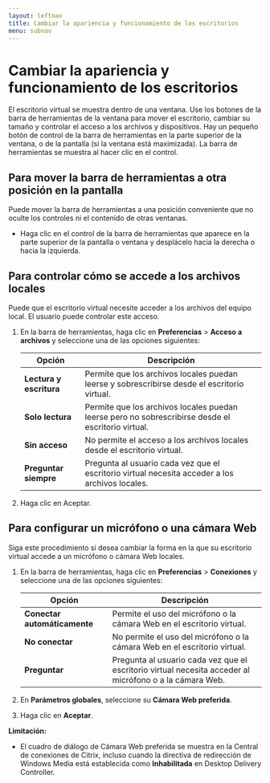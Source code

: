 ```yaml
---
layout: leftnav
title: Cambiar la apariencia y funcionamiento de los escritorios
menu: subnav
---
```


# Cambiar la apariencia y funcionamiento de los escritorios

El escritorio virtual se muestra dentro de una ventana. Use los botones de la barra de herramientas de la ventana para mover el escritorio, cambiar su tamaño y controlar el acceso a los archivos y dispositivos. Hay un pequeño botón de control de la barra de herramientas en la parte superior de la ventana, o de la pantalla (si la ventana está maximizada). La barra de herramientas se muestra al hacer clic en el control.

## Para mover la barra de herramientas a otra posición en la pantalla

Puede mover la barra de herramientas a una posición conveniente que no oculte los controles ni el contenido de otras ventanas.

* Haga clic en el control de la barra de herramientas que aparece en la parte superior de la pantalla o ventana y desplácelo hacia la derecha o hacia la izquierda.

## Para controlar cómo se accede a los archivos locales

Puede que el escritorio virtual necesite acceder a los archivos del equipo local. El usuario puede controlar este acceso.

1. En la barra de herramientas, haga clic en **Preferencias** > **Acceso a archivos** y seleccione una de las opciones siguientes:

   | Opción | Descripción |
   | --- | --- |
   | **Lectura y escritura** | Permite que los archivos locales puedan leerse y sobrescribirse desde el escritorio virtual. |
   | **Solo lectura** | Permite que los archivos locales puedan leerse pero no sobrescribirse desde el escritorio virtual. |
   | **Sin acceso** | No permite el acceso a los archivos locales desde el escritorio virtual. |
   | **Preguntar siempre** | Pregunta al usuario cada vez que el escritorio virtual necesita acceder a los archivos locales. |

2. Haga clic en Aceptar.

## Para configurar un micrófono o una cámara Web

Siga este procedimiento si desea cambiar la forma en la que su escritorio virtual accede a un micrófono o cámara Web locales.

1. En la barra de herramientas, haga clic en **Preferencias** > **Conexiones** y seleccione una de las opciones siguientes:

   | Opción | Descripción |
   | --- | --- |
   | **Conectar automáticamente** | Permite el uso del micrófono o la cámara Web en el escritorio virtual. |
   | **No conectar** | No permite el uso del micrófono o la cámara Web en el escritorio virtual. |
   | **Preguntar** | Pregunta al usuario cada vez que el escritorio virtual necesita acceder al micrófono o a la cámara Web. |

2. En **Parámetros globales**, seleccione su **Cámara Web preferida**.

3. Haga clic en **Aceptar**.

**Limitación:**

* El cuadro de diálogo de Cámara Web preferida se muestra en la Central de conexiones de Citrix, incluso cuando la directiva de redirección de Windows Media está establecida como **Inhabilitada** en Desktop Delivery Controller.

